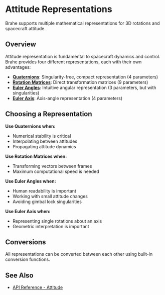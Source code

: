 # Attitude Representations

Brahe supports multiple mathematical representations for 3D rotations and spacecraft attitude.

## Overview

Attitude representation is fundamental to spacecraft dynamics and control. Brahe provides four different representations, each with their own advantages:

- **[Quaternions](quaternions.md)**: Singularity-free, compact representation (4 parameters)
- **[Rotation Matrices](rotation_matrices.md)**: Direct transformation matrices (9 parameters)
- **[Euler Angles](euler_angles.md)**: Intuitive angular representation (3 parameters, but with singularities)
- **[Euler Axis](euler_axis.md)**: Axis-angle representation (4 parameters)

## Choosing a Representation

**Use Quaternions when:**
- Numerical stability is critical
- Interpolating between attitudes
- Propagating attitude dynamics

**Use Rotation Matrices when:**
- Transforming vectors between frames
- Maximum computational speed is needed

**Use Euler Angles when:**
- Human readability is important
- Working with small attitude changes
- Avoiding gimbal lock singularities

**Use Euler Axis when:**
- Representing single rotations about an axis
- Geometric interpretation is important

## Conversions

All representations can be converted between each other using built-in conversion functions.

## See Also

- [API Reference - Attitude](../../library_api/attitude/index.md)
